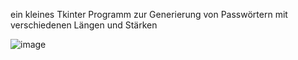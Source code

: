 ein kleines Tkinter Programm zur Generierung von Passwörtern mit verschiedenen Längen und Stärken

![image](https://user-images.githubusercontent.com/119040734/232209376-1caf05ad-abb3-4346-8e6b-1273893397dc.png)
